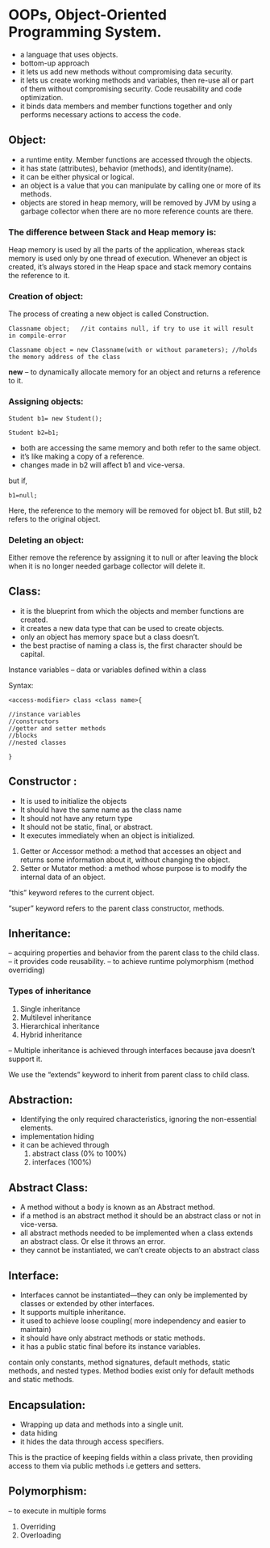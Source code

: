# OOPs, Object-Oriented Programming System.

- a language that uses objects.
- bottom-up approach
- it lets us add new methods without compromising data security.
- it lets us create working methods and variables, then re-use all or part of them without compromising security. Code reusability and code optimization.
- it binds data members and member functions together and only performs necessary actions to access the code.

## Object:
- a runtime entity. Member functions are accessed through the objects.
- it has state (attributes), behavior (methods), and identity(name).
- it can be either physical or logical.
- an object is a value that you can manipulate by calling one or more of its methods.
- objects are stored in heap memory, will be removed by JVM by using a garbage collector when there are no more reference counts are there.

### The difference between Stack and Heap memory is:

Heap memory is used by all the parts of the application, whereas stack memory is used only by one thread of execution. Whenever an object is created, it’s always stored in the Heap space and stack memory contains the reference to it.

### Creation of object:

The process of creating a new object is called Construction.

```
Classname object;   //it contains null, if try to use it will result in compile-error

Classname object = new Classname(with or without parameters); //holds the memory address of the class
```

**new** –  to dynamically allocate memory for an object and returns a reference to it.

### Assigning objects:
```
Student b1= new Student();

Student b2=b1;
```

- both are accessing the same memory and both refer to the same object.
- it’s like making a copy of a reference.
- changes made in b2 will affect b1 and vice-versa.

but if,
```
b1=null;
```

Here, the reference to the memory will be removed for object b1. But still, b2 refers to the original object.

### Deleting an object:

Either remove the reference by assigning it to null or after leaving the block when it is no longer needed garbage collector will delete it.


## Class:

- it is the blueprint from which the objects and member functions are created.
- it creates a new data type that can be used to create objects.
- only an object has memory space but a class doesn’t.
- the best practise of naming a class is, the first character should be capital.

Instance variables – data or variables defined within a class

Syntax:
```
<access-modifier> class <class name>{

//instance variables
//constructors
//getter and setter methods
//blocks
//nested classes

}
```

## Constructor :

- It is used to initialize the objects
- It should have the same name as the class name
- It should not have any return type
- It should not be static, final, or abstract.
- It executes immediately when an object is initialized.


1. Getter or Accessor method: a method that accesses an object and returns some information about it, without changing the object.
2. Setter or Mutator method: a method whose purpose is to modify the internal data of an object.

“this” keyword referes to the current object.

“super” keyword refers to the parent class constructor, methods.


## Inheritance:

– acquiring properties and behavior from the parent class to the child class.
– it provides code reusability.
– to achieve runtime polymorphism (method overriding)


### Types of inheritance
1. Single inheritance
2. Multilevel inheritance
3. Hierarchical inheritance
4. Hybrid inheritance

– Multiple inheritance is achieved through interfaces because java doesn’t support it.

We use the “extends” keyword to inherit from parent class to child class.

## Abstraction:

- Identifying the only required characteristics, ignoring the non-essential elements.
- implementation hiding
- it can be achieved through
  1. abstract class (0% to 100%)
  2. interfaces (100%)


## Abstract Class:

- A method without a body is known as an Abstract method.
- if a method is an abstract method it should be an abstract class or not in vice-versa.
- all abstract methods needed to be implemented when a class extends an abstract class. Or else it throws an error.
- they cannot be instantiated, we can’t create objects to an abstract class

## Interface:

- Interfaces cannot be instantiated—they can only be implemented by classes or extended by other interfaces.
- It supports multiple inheritance.
- it used to achieve loose coupling( more independency and easier to maintain)
- it should have only abstract methods or static methods.
- it has a public static final before its instance variables.

contain only constants, method signatures, default methods, static methods, and nested types. Method bodies exist only for default methods and static methods.

## Encapsulation:

- Wrapping up data and methods into a single unit.
- data hiding
- it hides the data through access specifiers.

This is the practice of keeping fields within a class private, then providing access to them via public methods i.e getters and setters.

## Polymorphism:

– to execute in multiple forms

1. Overriding
2. Overloading
